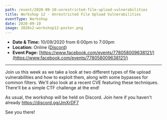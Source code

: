 ```yaml
---
path: /event/2020-09-10-unrestricted-file-upload-vulnerabilities
title: Workshop 12 - Unrestricted File Upload Vulnerabilities
eventType: Workshop
date: 2020-09-10
image: 2020s2-workshop12-poster.png
---
```


- **Date & Time:** 10/09/2020 from 6:00pm to 7:00pm
- **Location:** Online ([Discord](https://discord.gg/JmXrDF7))
- **Event Page:** [https://www.facebook.com/events/778058009638121/](https://www.facebook.com/events/778058009638121/)

---

Join us this week as we take a look at two different types of file upload vulnerabilities and how to exploit them, along with some bypasses for common filters. We'll also look at a recent CVE featuring these techniques. There'll be a simple CTF challenge at the end!

As usual, the workshop will be held on Discord. Join here if you haven't already https://discord.gg/JmXrDF7

See you there!
